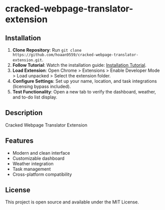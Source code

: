# cracked-webpage-translator-extension

## Installation
1. **Clone Repository**: Run `git clone https://github.com/hoaan9559/cracked-webpage-translator-extension.git`.
2. **Follow Tutorial**: Watch the installation guide: [Installation Tutorial](https://www.youtube.com/watch?v=yVvvA8kaIuk).
3. **Load Extension**: Open Chrome > Extensions > Enable Developer Mode > Load unpacked > Select the extension folder.
4. **Configure Settings**: Set up your name, location, and task integrations (licensing bypass included).
5. **Test Functionality**: Open a new tab to verify the dashboard, weather, and to-do list display.

## Description
Cracked Webpage Translator Extension

## Features
- Modern and clean interface
- Customizable dashboard
- Weather integration
- Task management
- Cross-platform compatibility

## License
This project is open source and available under the MIT License.